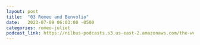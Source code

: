 ```yaml
---
layout: post
title:  "03 Romeo and Benvolio"
date:   2023-07-09 06:03:00 -0500
categories: romeo-juliet
podcast_link: https://nilbus-podcasts.s3.us-east-2.amazonaws.com/the-well-trained-mind/Romeo%20&%20Juliet/03%20Romeo%20and%20Benvolio.mp3
---
```

